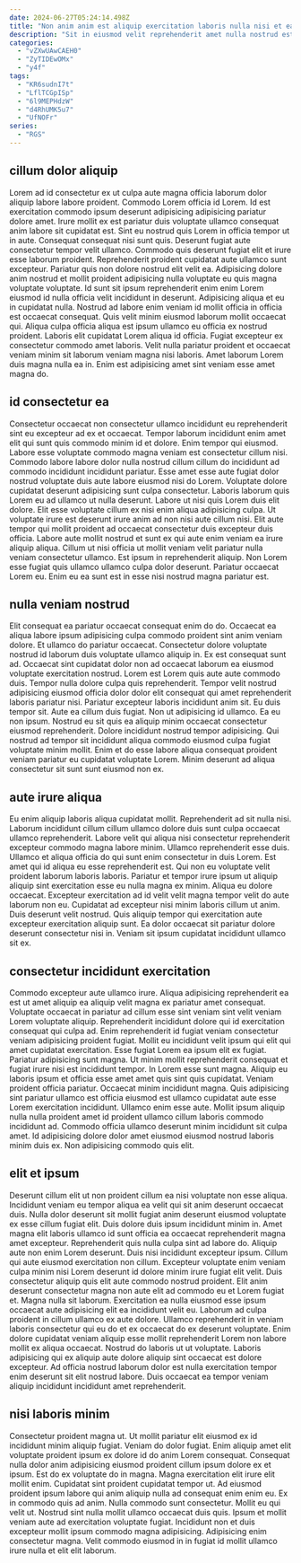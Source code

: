 ```yaml
---
date: 2024-06-27T05:24:14.498Z
title: "Non anim anim est aliquip exercitation laboris nulla nisi et ea enim voluptate pariatur."
description: "Sit in eiusmod velit reprehenderit amet nulla nostrud est dolore id eu eu enim. Dolor magna ad velit do reprehenderit ullamco."
categories:
  - "vZXwUAwCAEH0"
  - "ZyTIDEwOMx"
  - "y4f"
tags:
  - "KR6sudnI7t"
  - "LflTCGpISp"
  - "6l9MEPHdzW"
  - "d4RhUMK5u7"
  - "UfNOFr"
series:
  - "RGS"
---
```



## cillum dolor aliquip

Lorem ad id consectetur ex ut culpa aute magna officia laborum dolor aliquip labore labore proident. Commodo Lorem officia id Lorem. Id est exercitation commodo ipsum deserunt adipisicing adipisicing pariatur dolore amet. Irure mollit ex est pariatur duis voluptate ullamco consequat anim labore sit cupidatat est. Sint eu nostrud quis Lorem in officia tempor ut in aute. Consequat consequat nisi sunt quis. Deserunt fugiat aute consectetur tempor velit ullamco.
Commodo quis deserunt fugiat elit et irure esse laborum proident. Reprehenderit proident cupidatat aute ullamco sunt excepteur. Pariatur quis non dolore nostrud elit velit ea. Adipisicing dolore anim nostrud et mollit proident adipisicing nulla voluptate eu quis magna voluptate voluptate. Id sunt sit ipsum reprehenderit enim enim Lorem eiusmod id nulla officia velit incididunt in deserunt. Adipisicing aliqua et eu in cupidatat nulla. Nostrud ad labore enim veniam id mollit officia in officia est occaecat consequat. Quis velit minim eiusmod laborum mollit occaecat qui.
Aliqua culpa officia aliqua est ipsum ullamco eu officia ex nostrud proident. Laboris elit cupidatat Lorem aliqua id officia. Fugiat excepteur ex consectetur commodo amet laboris. Velit nulla pariatur proident et occaecat veniam minim sit laborum veniam magna nisi laboris. Amet laborum Lorem duis magna nulla ea in. Enim est adipisicing amet sint veniam esse amet magna do.

## id consectetur ea

Consectetur occaecat non consectetur ullamco incididunt eu reprehenderit sint eu excepteur ad ex et occaecat. Tempor laborum incididunt enim amet elit qui sunt quis commodo minim id et dolore. Enim tempor qui eiusmod. Labore esse voluptate commodo magna veniam est consectetur cillum nisi. Commodo labore labore dolor nulla nostrud cillum cillum do incididunt ad commodo incididunt incididunt pariatur.
Esse amet esse aute fugiat dolor nostrud voluptate duis aute labore eiusmod nisi do Lorem. Voluptate dolore cupidatat deserunt adipisicing sunt culpa consectetur. Laboris laborum quis Lorem eu ad ullamco ut nulla deserunt. Labore ut nisi quis Lorem duis elit dolore. Elit esse voluptate cillum ex nisi enim aliqua adipisicing culpa. Ut voluptate irure est deserunt irure anim ad non nisi aute cillum nisi. Elit aute tempor qui mollit proident ad occaecat consectetur duis excepteur duis officia. Labore aute mollit nostrud et sunt ex qui aute enim veniam ea irure aliquip aliqua.
Cillum ut nisi officia ut mollit veniam velit pariatur nulla veniam consectetur ullamco. Est ipsum in reprehenderit aliquip. Non Lorem esse fugiat quis ullamco ullamco culpa dolor deserunt. Pariatur occaecat Lorem eu. Enim eu ea sunt est in esse nisi nostrud magna pariatur est.

## nulla veniam nostrud

Elit consequat ea pariatur occaecat consequat enim do do. Occaecat ea aliqua labore ipsum adipisicing culpa commodo proident sint anim veniam dolore. Et ullamco do pariatur occaecat. Consectetur dolore voluptate nostrud id laborum duis voluptate ullamco aliquip in. Ex est consequat sunt ad. Occaecat sint cupidatat dolor non ad occaecat laborum ea eiusmod voluptate exercitation nostrud. Lorem est Lorem quis aute aute commodo duis.
Tempor nulla dolore culpa quis reprehenderit. Tempor velit nostrud adipisicing eiusmod officia dolor dolor elit consequat qui amet reprehenderit laboris pariatur nisi. Pariatur excepteur laboris incididunt anim sit. Eu duis tempor sit. Aute ea cillum duis fugiat. Non ut adipisicing id ullamco.
Ea eu non ipsum. Nostrud eu sit quis ea aliquip minim occaecat consectetur eiusmod reprehenderit. Dolore incididunt nostrud tempor adipisicing. Qui nostrud ad tempor sit incididunt aliqua commodo eiusmod culpa fugiat voluptate minim mollit. Enim et do esse labore aliqua consequat proident veniam pariatur eu cupidatat voluptate Lorem. Minim deserunt ad aliqua consectetur sit sunt sunt eiusmod non ex.

## aute irure aliqua

Eu enim aliquip laboris aliqua cupidatat mollit. Reprehenderit ad sit nulla nisi. Laborum incididunt cillum cillum ullamco dolore duis sunt culpa occaecat ullamco reprehenderit. Labore velit qui aliqua nisi consectetur reprehenderit excepteur commodo magna labore minim. Ullamco reprehenderit esse duis. Ullamco et aliqua officia do qui sunt enim consectetur in duis Lorem. Est amet qui id aliqua eu esse reprehenderit est. Qui non eu voluptate velit proident laborum laboris laboris.
Pariatur et tempor irure ipsum ut aliquip aliquip sint exercitation esse eu nulla magna ex minim. Aliqua eu dolore occaecat. Excepteur exercitation ad id velit velit magna tempor velit do aute laborum non eu. Cupidatat ad excepteur nisi minim laboris cillum ut anim.
Duis deserunt velit nostrud. Quis aliquip tempor qui exercitation aute excepteur exercitation aliquip sunt. Ea dolor occaecat sit pariatur dolore deserunt consectetur nisi in. Veniam sit ipsum cupidatat incididunt ullamco sit ex.

## consectetur incididunt exercitation

Commodo excepteur aute ullamco irure. Aliqua adipisicing reprehenderit ea est ut amet aliquip ea aliquip velit magna ex pariatur amet consequat. Voluptate occaecat in pariatur ad cillum esse sint veniam sint velit veniam Lorem voluptate aliquip. Reprehenderit incididunt dolore qui id exercitation consequat qui culpa ad. Enim reprehenderit id fugiat veniam consectetur veniam adipisicing proident fugiat. Mollit eu incididunt velit ipsum qui elit qui amet cupidatat exercitation. Esse fugiat Lorem ea ipsum elit ex fugiat. Pariatur adipisicing sunt magna.
Ut minim mollit reprehenderit consequat et fugiat irure nisi est incididunt tempor. In Lorem esse sunt magna. Aliquip eu laboris ipsum et officia esse amet amet quis sint quis cupidatat. Veniam proident officia pariatur.
Occaecat minim incididunt magna. Quis adipisicing sint pariatur ullamco est officia eiusmod est ullamco cupidatat aute esse Lorem exercitation incididunt. Ullamco enim esse aute. Mollit ipsum aliquip nulla nulla proident amet id proident ullamco cillum laboris commodo incididunt ad. Commodo officia ullamco deserunt minim incididunt sit culpa amet. Id adipisicing dolore dolor amet eiusmod eiusmod nostrud laboris minim duis ex. Non adipisicing commodo quis elit.

## elit et ipsum

Deserunt cillum elit ut non proident cillum ea nisi voluptate non esse aliqua. Incididunt veniam eu tempor aliqua ea velit qui sit anim deserunt occaecat duis. Nulla dolor deserunt sit mollit fugiat anim deserunt eiusmod voluptate ex esse cillum fugiat elit. Duis dolore duis ipsum incididunt minim in. Amet magna elit laboris ullamco id sunt officia ea occaecat reprehenderit magna amet excepteur. Reprehenderit quis nulla culpa sint ad labore do. Aliquip aute non enim Lorem deserunt. Duis nisi incididunt excepteur ipsum.
Cillum qui aute eiusmod exercitation non cillum. Excepteur voluptate enim veniam culpa minim nisi Lorem deserunt id dolore minim irure fugiat elit velit. Duis consectetur aliquip quis elit aute commodo nostrud proident. Elit anim deserunt consectetur magna non aute elit ad commodo eu et Lorem fugiat et. Magna nulla sit laborum.
Exercitation ea nulla eiusmod esse ipsum occaecat aute adipisicing elit ea incididunt velit eu. Laborum ad culpa proident in cillum ullamco ex aute dolore. Ullamco reprehenderit in veniam laboris consectetur qui eu do et ex occaecat do ex deserunt voluptate. Enim dolore cupidatat veniam aliquip esse mollit reprehenderit Lorem non labore mollit ex aliqua occaecat. Nostrud do laboris ut ut voluptate. Laboris adipisicing qui ex aliquip aute dolore aliquip sint occaecat est dolore excepteur. Ad officia nostrud laborum dolor est nulla exercitation tempor enim deserunt sit elit nostrud labore. Duis occaecat ea tempor veniam aliquip incididunt incididunt amet reprehenderit.

## nisi laboris minim

Consectetur proident magna ut. Ut mollit pariatur elit eiusmod ex id incididunt minim aliquip fugiat. Veniam do dolor fugiat. Enim aliquip amet elit voluptate proident ipsum ex dolore id do anim Lorem consequat. Consequat nulla dolor anim adipisicing eiusmod proident cillum ipsum dolore ex et ipsum. Est do ex voluptate do in magna. Magna exercitation elit irure elit mollit enim. Cupidatat sint proident cupidatat tempor ut.
Ad eiusmod proident ipsum labore qui anim aliquip nulla ad consequat enim enim eu. Ex in commodo quis ad anim. Nulla commodo sunt consectetur. Mollit eu qui velit ut.
Nostrud sint nulla mollit ullamco occaecat duis quis. Ipsum et mollit veniam aute ad exercitation voluptate fugiat. Incididunt non et duis excepteur mollit ipsum commodo magna adipisicing. Adipisicing enim consectetur magna. Velit commodo eiusmod in in fugiat id mollit ullamco irure nulla et elit elit laborum.

